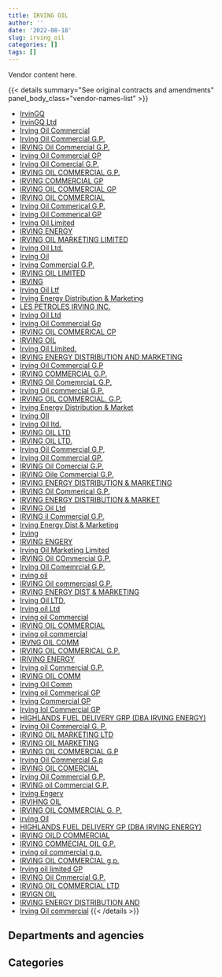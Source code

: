 ```yaml
---
title: IRVING OIL
author: ''
date: '2022-08-18'
slug: irving_oil
categories: []
tags: []
---
```


<script src="/rmarkdown-libs/htmlwidgets/htmlwidgets.js"></script>
<link href="/rmarkdown-libs/datatables-css/datatables-crosstalk.css" rel="stylesheet" />
<script src="/rmarkdown-libs/datatables-binding/datatables.js"></script>
<script src="/rmarkdown-libs/jquery/jquery-3.6.0.min.js"></script>
<link href="/rmarkdown-libs/dt-core-bootstrap/css/dataTables.bootstrap.min.css" rel="stylesheet" />
<link href="/rmarkdown-libs/dt-core-bootstrap/css/dataTables.bootstrap.extra.css" rel="stylesheet" />
<script src="/rmarkdown-libs/dt-core-bootstrap/js/jquery.dataTables.min.js"></script>
<script src="/rmarkdown-libs/dt-core-bootstrap/js/dataTables.bootstrap.min.js"></script>
<link href="/rmarkdown-libs/crosstalk/css/crosstalk.min.css" rel="stylesheet" />
<script src="/rmarkdown-libs/crosstalk/js/crosstalk.min.js"></script>
<script src="/rmarkdown-libs/htmlwidgets/htmlwidgets.js"></script>
<link href="/rmarkdown-libs/datatables-css/datatables-crosstalk.css" rel="stylesheet" />
<script src="/rmarkdown-libs/datatables-binding/datatables.js"></script>
<script src="/rmarkdown-libs/jquery/jquery-3.6.0.min.js"></script>
<link href="/rmarkdown-libs/dt-core-bootstrap/css/dataTables.bootstrap.min.css" rel="stylesheet" />
<link href="/rmarkdown-libs/dt-core-bootstrap/css/dataTables.bootstrap.extra.css" rel="stylesheet" />
<script src="/rmarkdown-libs/dt-core-bootstrap/js/jquery.dataTables.min.js"></script>
<script src="/rmarkdown-libs/dt-core-bootstrap/js/dataTables.bootstrap.min.js"></script>
<link href="/rmarkdown-libs/crosstalk/css/crosstalk.min.css" rel="stylesheet" />
<script src="/rmarkdown-libs/crosstalk/js/crosstalk.min.js"></script>

Vendor content here.

{{< details summary="See original contracts and amendments" panel_body_class="vendor-names-list" >}}
- [IrvinGQ](https://search.open.canada.ca/en/ct/?sort=contract_value_f%20desc&page=1&search_text=%22IrvinGQ%22)
- [IrvinGQ Ltd](https://search.open.canada.ca/en/ct/?sort=contract_value_f%20desc&page=1&search_text=%22IrvinGQ%20Ltd%22)
- [Irving Oil Commercial](https://search.open.canada.ca/en/ct/?sort=contract_value_f%20desc&page=1&search_text=%22Irving%20Oil%20Commercial%22)
- [Irving Oil Commercial G.P.](https://search.open.canada.ca/en/ct/?sort=contract_value_f%20desc&page=1&search_text=%22Irving%20Oil%20Commercial%20G.P.%22)
- [IRVING Oil Commercial G.P.](https://search.open.canada.ca/en/ct/?sort=contract_value_f%20desc&page=1&search_text=%22IRVING%20Oil%20Commercial%20G.P.%22)
- [Irving Oil Commercial GP](https://search.open.canada.ca/en/ct/?sort=contract_value_f%20desc&page=1&search_text=%22Irving%20Oil%20Commercial%20GP%22)
- [Irving Oil Comercial G.P.](https://search.open.canada.ca/en/ct/?sort=contract_value_f%20desc&page=1&search_text=%22Irving%20Oil%20Comercial%20G.P.%22)
- [IRVING OIL COMMERCIAL G.P.](https://search.open.canada.ca/en/ct/?sort=contract_value_f%20desc&page=1&search_text=%22IRVING%20OIL%20COMMERCIAL%20G.P.%22)
- [IRVING COMMERCIAL GP](https://search.open.canada.ca/en/ct/?sort=contract_value_f%20desc&page=1&search_text=%22IRVING%20COMMERCIAL%20GP%22)
- [IRVING OIL COMMERCIAL GP](https://search.open.canada.ca/en/ct/?sort=contract_value_f%20desc&page=1&search_text=%22IRVING%20OIL%20COMMERCIAL%20GP%22)
- [IRVING OIL COMMERCIAL](https://search.open.canada.ca/en/ct/?sort=contract_value_f%20desc&page=1&search_text=%22IRVING%20OIL%20COMMERCIAL%22)
- [Irving Oil Commerical G.P.](https://search.open.canada.ca/en/ct/?sort=contract_value_f%20desc&page=1&search_text=%22Irving%20Oil%20Commerical%20G.P.%22)
- [Irving Oil Commerical GP](https://search.open.canada.ca/en/ct/?sort=contract_value_f%20desc&page=1&search_text=%22Irving%20Oil%20Commerical%20GP%22)
- [Irving Oil Limited](https://search.open.canada.ca/en/ct/?sort=contract_value_f%20desc&page=1&search_text=%22Irving%20Oil%20Limited%22)
- [IRVING ENERGY](https://search.open.canada.ca/en/ct/?sort=contract_value_f%20desc&page=1&search_text=%22IRVING%20ENERGY%22)
- [IRVING OIL MARKETING LIMITED](https://search.open.canada.ca/en/ct/?sort=contract_value_f%20desc&page=1&search_text=%22IRVING%20OIL%20MARKETING%20LIMITED%22)
- [Irving Oil Ltd.](https://search.open.canada.ca/en/ct/?sort=contract_value_f%20desc&page=1&search_text=%22Irving%20Oil%20Ltd.%22)
- [Irving Oil](https://search.open.canada.ca/en/ct/?sort=contract_value_f%20desc&page=1&search_text=%22Irving%20Oil%22)
- [Irving Commercial G.P.](https://search.open.canada.ca/en/ct/?sort=contract_value_f%20desc&page=1&search_text=%22Irving%20Commercial%20G.P.%22)
- [IRVING OIL LIMITED](https://search.open.canada.ca/en/ct/?sort=contract_value_f%20desc&page=1&search_text=%22IRVING%20OIL%20LIMITED%22)
- [IRVING](https://search.open.canada.ca/en/ct/?sort=contract_value_f%20desc&page=1&search_text=%22IRVING%22)
- [Irving Oil Ltf](https://search.open.canada.ca/en/ct/?sort=contract_value_f%20desc&page=1&search_text=%22Irving%20Oil%20Ltf%22)
- [Irving Energy Distribution & Marketing](https://search.open.canada.ca/en/ct/?sort=contract_value_f%20desc&page=1&search_text=%22Irving%20Energy%20Distribution%20%26%20Marketing%22)
- [LES PETROLES IRVING INC.](https://search.open.canada.ca/en/ct/?sort=contract_value_f%20desc&page=1&search_text=%22LES%20PETROLES%20IRVING%20INC.%22)
- [Irving Oil Ltd](https://search.open.canada.ca/en/ct/?sort=contract_value_f%20desc&page=1&search_text=%22Irving%20Oil%20Ltd%22)
- [Irving Oil Commercial Gp](https://search.open.canada.ca/en/ct/?sort=contract_value_f%20desc&page=1&search_text=%22Irving%20Oil%20Commercial%20Gp%22)
- [IRVING OIL COMMERICAL CP](https://search.open.canada.ca/en/ct/?sort=contract_value_f%20desc&page=1&search_text=%22IRVING%20OIL%20COMMERICAL%20CP%22)
- [IRVING OIL](https://search.open.canada.ca/en/ct/?sort=contract_value_f%20desc&page=1&search_text=%22IRVING%20OIL%22)
- [Irving Oil Limited.](https://search.open.canada.ca/en/ct/?sort=contract_value_f%20desc&page=1&search_text=%22Irving%20Oil%20Limited.%22)
- [IRVING ENERGY DISTRIBUTION AND MARKETING](https://search.open.canada.ca/en/ct/?sort=contract_value_f%20desc&page=1&search_text=%22IRVING%20ENERGY%20DISTRIBUTION%20AND%20MARKETING%22)
- [Irving Oil Commercial G.P](https://search.open.canada.ca/en/ct/?sort=contract_value_f%20desc&page=1&search_text=%22Irving%20Oil%20Commercial%20G.P%22)
- [IRVING COMMERCIAL G.P.](https://search.open.canada.ca/en/ct/?sort=contract_value_f%20desc&page=1&search_text=%22IRVING%20COMMERCIAL%20G.P.%22)
- [IRVING Oil ComemrciaL G.P.](https://search.open.canada.ca/en/ct/?sort=contract_value_f%20desc&page=1&search_text=%22IRVING%20Oil%20ComemrciaL%20G.P.%22)
- [Irving Oil commercial G.P.](https://search.open.canada.ca/en/ct/?sort=contract_value_f%20desc&page=1&search_text=%22Irving%20Oil%20commercial%20G.P.%22)
- [IRVING OIL COMMERCIAL. G.P.](https://search.open.canada.ca/en/ct/?sort=contract_value_f%20desc&page=1&search_text=%22IRVING%20OIL%20COMMERCIAL.%20G.P.%22)
- [Irving Energy Distribution & Market](https://search.open.canada.ca/en/ct/?sort=contract_value_f%20desc&page=1&search_text=%22Irving%20Energy%20Distribution%20%26%20Market%22)
- [Irving OIl](https://search.open.canada.ca/en/ct/?sort=contract_value_f%20desc&page=1&search_text=%22Irving%20OIl%22)
- [Irving Oil Itd.](https://search.open.canada.ca/en/ct/?sort=contract_value_f%20desc&page=1&search_text=%22Irving%20Oil%20Itd.%22)
- [IRVING OIL LTD](https://search.open.canada.ca/en/ct/?sort=contract_value_f%20desc&page=1&search_text=%22IRVING%20OIL%20LTD%22)
- [IRVING OIL LTD.](https://search.open.canada.ca/en/ct/?sort=contract_value_f%20desc&page=1&search_text=%22IRVING%20OIL%20LTD.%22)
- [Irving Oil Commercial G.P,](https://search.open.canada.ca/en/ct/?sort=contract_value_f%20desc&page=1&search_text=%22Irving%20Oil%20Commercial%20G.P%2c%22)
- [Irving Oil Commercial GP.](https://search.open.canada.ca/en/ct/?sort=contract_value_f%20desc&page=1&search_text=%22Irving%20Oil%20Commercial%20GP.%22)
- [IRVING Oil Comercial G.P.](https://search.open.canada.ca/en/ct/?sort=contract_value_f%20desc&page=1&search_text=%22IRVING%20Oil%20Comercial%20G.P.%22)
- [IRVING Oile Commercial G.P.](https://search.open.canada.ca/en/ct/?sort=contract_value_f%20desc&page=1&search_text=%22IRVING%20Oile%20Commercial%20G.P.%22)
- [IRVING ENERGY DISTRIBUTION & MARKETING](https://search.open.canada.ca/en/ct/?sort=contract_value_f%20desc&page=1&search_text=%22IRVING%20ENERGY%20DISTRIBUTION%20%26%20MARKETING%22)
- [IRVING Oil Commerical G.P.](https://search.open.canada.ca/en/ct/?sort=contract_value_f%20desc&page=1&search_text=%22IRVING%20Oil%20Commerical%20G.P.%22)
- [IRVING ENERGY DISTRIBUTION & MARKET](https://search.open.canada.ca/en/ct/?sort=contract_value_f%20desc&page=1&search_text=%22IRVING%20ENERGY%20DISTRIBUTION%20%26%20MARKET%22)
- [IRVING Oil Ltd](https://search.open.canada.ca/en/ct/?sort=contract_value_f%20desc&page=1&search_text=%22IRVING%20Oil%20Ltd%22)
- [IRVING il Commercial G.P.](https://search.open.canada.ca/en/ct/?sort=contract_value_f%20desc&page=1&search_text=%22IRVING%20il%20Commercial%20G.P.%22)
- [Irving Energy Dist & Marketing](https://search.open.canada.ca/en/ct/?sort=contract_value_f%20desc&page=1&search_text=%22Irving%20Energy%20Dist%20%26%20Marketing%22)
- [Irving](https://search.open.canada.ca/en/ct/?sort=contract_value_f%20desc&page=1&search_text=%22Irving%22)
- [IRVING ENGERY](https://search.open.canada.ca/en/ct/?sort=contract_value_f%20desc&page=1&search_text=%22IRVING%20ENGERY%22)
- [Irving Oil Marketing Limited](https://search.open.canada.ca/en/ct/?sort=contract_value_f%20desc&page=1&search_text=%22Irving%20Oil%20Marketing%20Limited%22)
- [IRVING Oil COmmercial G.P.](https://search.open.canada.ca/en/ct/?sort=contract_value_f%20desc&page=1&search_text=%22IRVING%20Oil%20COmmercial%20G.P.%22)
- [Irving Oil Comemrcial G.P.](https://search.open.canada.ca/en/ct/?sort=contract_value_f%20desc&page=1&search_text=%22Irving%20Oil%20Comemrcial%20G.P.%22)
- [irving oil](https://search.open.canada.ca/en/ct/?sort=contract_value_f%20desc&page=1&search_text=%22irving%20oil%22)
- [IRVING Oil commerciasl G.P.](https://search.open.canada.ca/en/ct/?sort=contract_value_f%20desc&page=1&search_text=%22IRVING%20Oil%20commerciasl%20G.P.%22)
- [IRVING ENERGY DIST & MARKETING](https://search.open.canada.ca/en/ct/?sort=contract_value_f%20desc&page=1&search_text=%22IRVING%20ENERGY%20DIST%20%26%20MARKETING%22)
- [Irving Oil LTD.](https://search.open.canada.ca/en/ct/?sort=contract_value_f%20desc&page=1&search_text=%22Irving%20Oil%20LTD.%22)
- [Irving oil Ltd](https://search.open.canada.ca/en/ct/?sort=contract_value_f%20desc&page=1&search_text=%22Irving%20oil%20Ltd%22)
- [irving oil Commercial](https://search.open.canada.ca/en/ct/?sort=contract_value_f%20desc&page=1&search_text=%22irving%20oil%20Commercial%22)
- [IRVING OIL COMMERCIAL](https://search.open.canada.ca/en/ct/?sort=contract_value_f%20desc&page=1&search_text=%22IRVING%20OIL%20%20COMMERCIAL%22)
- [irving oil commercial](https://search.open.canada.ca/en/ct/?sort=contract_value_f%20desc&page=1&search_text=%22irving%20oil%20commercial%22)
- [IRVNG OIL COMM](https://search.open.canada.ca/en/ct/?sort=contract_value_f%20desc&page=1&search_text=%22IRVNG%20OIL%20COMM%22)
- [IRVING OIL COMMERICAL G.P.](https://search.open.canada.ca/en/ct/?sort=contract_value_f%20desc&page=1&search_text=%22IRVING%20OIL%20COMMERICAL%20G.P.%22)
- [IRIVING ENERGY](https://search.open.canada.ca/en/ct/?sort=contract_value_f%20desc&page=1&search_text=%22IRIVING%20ENERGY%22)
- [Irving oil Commercial G.P.](https://search.open.canada.ca/en/ct/?sort=contract_value_f%20desc&page=1&search_text=%22Irving%20oil%20Commercial%20G.P.%22)
- [IRVING OIL COMM](https://search.open.canada.ca/en/ct/?sort=contract_value_f%20desc&page=1&search_text=%22IRVING%20OIL%20COMM%22)
- [Irving Oil Comm](https://search.open.canada.ca/en/ct/?sort=contract_value_f%20desc&page=1&search_text=%22Irving%20Oil%20Comm%22)
- [Irving oil Commerical GP](https://search.open.canada.ca/en/ct/?sort=contract_value_f%20desc&page=1&search_text=%22Irving%20oil%20Commerical%20GP%22)
- [Irving Commercial GP](https://search.open.canada.ca/en/ct/?sort=contract_value_f%20desc&page=1&search_text=%22Irving%20Commercial%20GP%22)
- [Irving Iol Commercial GP](https://search.open.canada.ca/en/ct/?sort=contract_value_f%20desc&page=1&search_text=%22Irving%20Iol%20Commercial%20GP%22)
- [HIGHLANDS FUEL DELIVERY GRP (DBA IRVING ENERGY)](https://search.open.canada.ca/en/ct/?sort=contract_value_f%20desc&page=1&search_text=%22HIGHLANDS%20FUEL%20DELIVERY%20GRP%20%28DBA%20IRVING%20ENERGY%29%22)
- [Irving Oil Commercial G. P.](https://search.open.canada.ca/en/ct/?sort=contract_value_f%20desc&page=1&search_text=%22Irving%20Oil%20Commercial%20G.%20P.%22)
- [IRVING OIL MARKETING LTD](https://search.open.canada.ca/en/ct/?sort=contract_value_f%20desc&page=1&search_text=%22IRVING%20OIL%20MARKETING%20LTD%22)
- [IRVING OIL MARKETING](https://search.open.canada.ca/en/ct/?sort=contract_value_f%20desc&page=1&search_text=%22IRVING%20OIL%20MARKETING%22)
- [IRVING OIL COMMERCIAL G.P](https://search.open.canada.ca/en/ct/?sort=contract_value_f%20desc&page=1&search_text=%22IRVING%20OIL%20COMMERCIAL%20G.P%22)
- [Irving Oil Commercial G.p](https://search.open.canada.ca/en/ct/?sort=contract_value_f%20desc&page=1&search_text=%22Irving%20Oil%20Commercial%20G.p%22)
- [IRVING OIL COMERCIAL](https://search.open.canada.ca/en/ct/?sort=contract_value_f%20desc&page=1&search_text=%22IRVING%20OIL%20COMERCIAL%22)
- [Irving Oil Commercial G.P.](https://search.open.canada.ca/en/ct/?sort=contract_value_f%20desc&page=1&search_text=%22Irving%20%20Oil%20Commercial%20G.P.%22)
- [IRVING oil Commercial G.P.](https://search.open.canada.ca/en/ct/?sort=contract_value_f%20desc&page=1&search_text=%22IRVING%20oil%20Commercial%20G.P.%22)
- [Irving Engery](https://search.open.canada.ca/en/ct/?sort=contract_value_f%20desc&page=1&search_text=%22Irving%20Engery%22)
- [IRVIHNG OIL](https://search.open.canada.ca/en/ct/?sort=contract_value_f%20desc&page=1&search_text=%22IRVIHNG%20OIL%22)
- [IRVING OIL COMMERCIAL G. P.](https://search.open.canada.ca/en/ct/?sort=contract_value_f%20desc&page=1&search_text=%22IRVING%20OIL%20COMMERCIAL%20G.%20P.%22)
- [irving Oil](https://search.open.canada.ca/en/ct/?sort=contract_value_f%20desc&page=1&search_text=%22irving%20Oil%22)
- [HIGHLANDS FUEL DELIVERY GP (DBA IRVING ENERGY)](https://search.open.canada.ca/en/ct/?sort=contract_value_f%20desc&page=1&search_text=%22HIGHLANDS%20FUEL%20DELIVERY%20GP%20%28DBA%20IRVING%20ENERGY%29%22)
- [IRVING OILD COMMERCIAL](https://search.open.canada.ca/en/ct/?sort=contract_value_f%20desc&page=1&search_text=%22IRVING%20OILD%20COMMERCIAL%22)
- [IRVING COMMECIAL OIL G.P.](https://search.open.canada.ca/en/ct/?sort=contract_value_f%20desc&page=1&search_text=%22IRVING%20COMMECIAL%20OIL%20G.P.%22)
- [irving oil commercial g.p.](https://search.open.canada.ca/en/ct/?sort=contract_value_f%20desc&page=1&search_text=%22irving%20oil%20commercial%20g.p.%22)
- [IRVING OIL COMMERCIAL g.p.](https://search.open.canada.ca/en/ct/?sort=contract_value_f%20desc&page=1&search_text=%22IRVING%20OIL%20COMMERCIAL%20g.p.%22)
- [Irving oil limited GP](https://search.open.canada.ca/en/ct/?sort=contract_value_f%20desc&page=1&search_text=%22Irving%20oil%20limited%20GP%22)
- [IRVING Oil Cmmercial G.P.](https://search.open.canada.ca/en/ct/?sort=contract_value_f%20desc&page=1&search_text=%22IRVING%20Oil%20Cmmercial%20G.P.%22)
- [IRVING OIL COMMERCIAL LTD](https://search.open.canada.ca/en/ct/?sort=contract_value_f%20desc&page=1&search_text=%22IRVING%20OIL%20COMMERCIAL%20LTD%22)
- [IRVIGN OIL](https://search.open.canada.ca/en/ct/?sort=contract_value_f%20desc&page=1&search_text=%22IRVIGN%20OIL%22)
- [IRVING ENERGY DISTRIBUTION AND](https://search.open.canada.ca/en/ct/?sort=contract_value_f%20desc&page=1&search_text=%22IRVING%20ENERGY%20DISTRIBUTION%20AND%22)
- [Irving Oil commercial](https://search.open.canada.ca/en/ct/?sort=contract_value_f%20desc&page=1&search_text=%22Irving%20Oil%20commercial%22)
{{< /details >}}

## Departments and agencies

<div id="htmlwidget-1" style="width:100%;height:auto;" class="datatables html-widget"></div>
<script type="application/json" data-for="htmlwidget-1">{"x":{"style":"bootstrap","filter":"none","vertical":false,"data":[["<a href=\"/departments/aafc-aac/\">Agriculture and Agri-Food Canada<\/a>","<a href=\"/departments/csc-scc/\">Correctional Service of Canada<\/a>","<a href=\"/departments/dfo-mpo/\">Fisheries and Oceans Canada<\/a>","<a href=\"/departments/dnd-mdn/\">National Defence<\/a>","<a href=\"/departments/nrc-cnrc/\">National Research Council Canada<\/a>","<a href=\"/departments/pc/\">Parks Canada<\/a>","<a href=\"/departments/tc/\">Transport Canada<\/a>"],[null,2230227.5,23252343.88,23032239.23,47720.1,86780.7,378261.87],[null,1080499.98,25867402.58,26742862.57,null,null,369450],[410525.56,1335010.23,28825838.01,34327428.07,null,143096.44,418950],[412814.04,833762.73,22086145.32,29971469.22,null,581761.07,null]],"container":"<table class=\"table table-striped table-hover row-border order-column display\">\n  <thead>\n    <tr>\n      <th>Department<\/th>\n      <th>2017-2018<\/th>\n      <th>2018-2019<\/th>\n      <th>2019-2020<\/th>\n      <th>2020-2021<\/th>\n    <\/tr>\n  <\/thead>\n<\/table>","options":{"order":[[4,"desc"]],"pageLength":10,"autoWidth":true,"columnDefs":[{"targets":1,"render":"function(data, type, row, meta) {\n    return type !== 'display' ? data : DTWidget.formatCurrency(data, \"$\", 2, 3, \",\", \".\", true, null);\n  }"},{"targets":2,"render":"function(data, type, row, meta) {\n    return type !== 'display' ? data : DTWidget.formatCurrency(data, \"$\", 2, 3, \",\", \".\", true, null);\n  }"},{"targets":3,"render":"function(data, type, row, meta) {\n    return type !== 'display' ? data : DTWidget.formatCurrency(data, \"$\", 2, 3, \",\", \".\", true, null);\n  }"},{"targets":4,"render":"function(data, type, row, meta) {\n    return type !== 'display' ? data : DTWidget.formatCurrency(data, \"$\", 2, 3, \",\", \".\", true, null);\n  }"},{"width":"16%","targets":[1,2,3,4]},{"className":"dt-right","targets":[1,2,3,4]}],"orderClasses":false}},"evals":["options.columnDefs.0.render","options.columnDefs.1.render","options.columnDefs.2.render","options.columnDefs.3.render"],"jsHooks":[]}</script>

## Categories

<div id="htmlwidget-2" style="width:100%;height:auto;" class="datatables html-widget"></div>
<script type="application/json" data-for="htmlwidget-2">{"x":{"style":"bootstrap","filter":"none","vertical":false,"data":[["<a href=\"/categories/1_facilities_and_construction/\">Facilities and construction<\/a>","<a href=\"/categories/11_defence/\">Defence<\/a>","<a href=\"/categories/5_transportation_and_logistics/\">Transportation and logistics<\/a>","<a href=\"/categories/6_industrial_products_and_services/\">Industrial products and services<\/a>"],[22484.31,23032239.23,25972849.74,null],[null,26742862.57,27317352.56,null],[null,34179360.87,31133420.24,148067.2],[null,28230264.65,23914483.16,1741204.57]],"container":"<table class=\"table table-striped table-hover row-border order-column display\">\n  <thead>\n    <tr>\n      <th>Category<\/th>\n      <th>2017-2018<\/th>\n      <th>2018-2019<\/th>\n      <th>2019-2020<\/th>\n      <th>2020-2021<\/th>\n    <\/tr>\n  <\/thead>\n<\/table>","options":{"order":[[4,"desc"]],"dom":"t","pageLength":30,"autoWidth":true,"columnDefs":[{"targets":1,"render":"function(data, type, row, meta) {\n    return type !== 'display' ? data : DTWidget.formatCurrency(data, \"$\", 2, 3, \",\", \".\", true, null);\n  }"},{"targets":2,"render":"function(data, type, row, meta) {\n    return type !== 'display' ? data : DTWidget.formatCurrency(data, \"$\", 2, 3, \",\", \".\", true, null);\n  }"},{"targets":3,"render":"function(data, type, row, meta) {\n    return type !== 'display' ? data : DTWidget.formatCurrency(data, \"$\", 2, 3, \",\", \".\", true, null);\n  }"},{"targets":4,"render":"function(data, type, row, meta) {\n    return type !== 'display' ? data : DTWidget.formatCurrency(data, \"$\", 2, 3, \",\", \".\", true, null);\n  }"},{"width":"16%","targets":[1,2,3,4]},{"className":"dt-right","targets":[1,2,3,4]}],"orderClasses":false,"lengthMenu":[10,25,30,50,100]}},"evals":["options.columnDefs.0.render","options.columnDefs.1.render","options.columnDefs.2.render","options.columnDefs.3.render"],"jsHooks":[]}</script>
